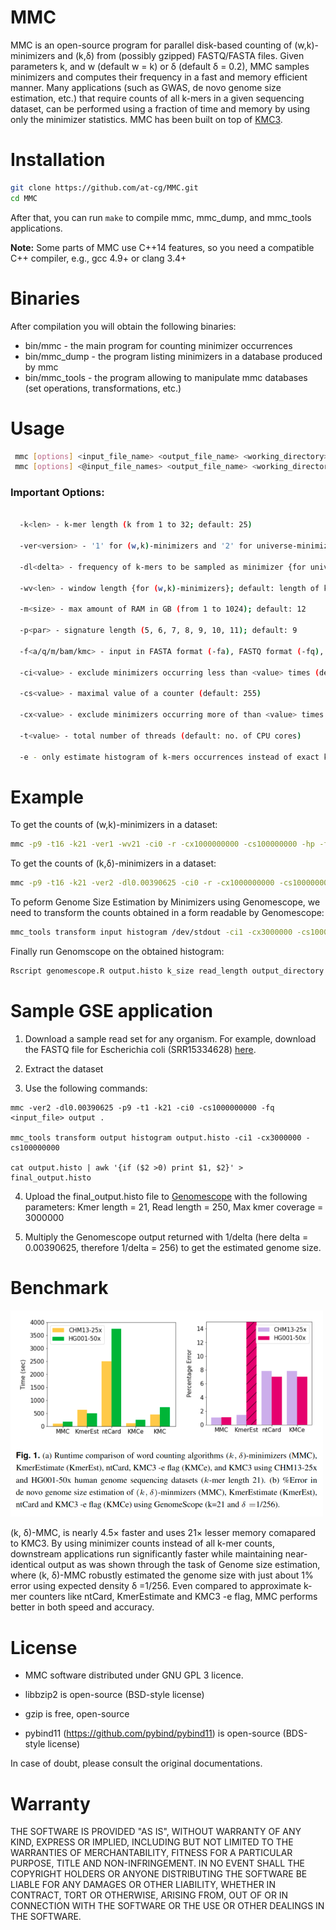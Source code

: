 MMC
=
MMC is an open-source program for parallel disk-based counting of (w,k)-minimizers and (k,δ) from (possibly gzipped) FASTQ/FASTA files. Given parameters k, and w (default w = k) or δ (default δ = 0.2),  MMC samples minimizers and computes their frequency in a fast and memory efficient manner. Many applications (such as GWAS, de novo genome size estimation, etc.) that require counts of all k-mers in a given sequencing dataset, can be performed using a fraction of time and memory by using only the minimizer statistics. MMC has been built on top of [KMC3](https://github.com/refresh-bio/KMC).


Installation
=
```sh
git clone https://github.com/at-cg/MMC.git
cd MMC
```
After that, you can run ```make``` to compile mmc, mmc_dump, and mmc_tools applications.

**Note:** Some parts of MMC use C++14 features, so you need a compatible C++ compiler, e.g., gcc 4.9+ or clang 3.4+

Binaries
=
After compilation you will obtain the following binaries:
* bin/mmc - the main program for counting minimizer occurrences
* bin/mmc_dump - the program listing minimizers in a database produced by mmc
* bin/mmc_tools - the program allowing to manipulate mmc databases (set operations, transformations, etc.)

Usage
=

```sh
 mmc [options] <input_file_name> <output_file_name> <working_directory>
 mmc [options] <@input_file_names> <output_file_name> <working_directory>
```

### Important Options: 

```sh

  -k<len> - k-mer length (k from 1 to 32; default: 25)

  -ver<version> - '1' for (w,k)-minimizers and '2' for universe-minimizers.

  -dl<delta> - frequency of k-mers to be sampled as minimizer {for universe-minimizers}; default: 0.2

  -wv<len> - window length {for (w,k)-minimizers}; default: length of k-mer

  -m<size> - max amount of RAM in GB (from 1 to 1024); default: 12

  -p<par> - signature length (5, 6, 7, 8, 9, 10, 11); default: 9

  -f<a/q/m/bam/kmc> - input in FASTA format (-fa), FASTQ format (-fq), multi FASTA (-fm) or BAM (-fbam) or KMC(-fkmc); default: FASTQ

  -ci<value> - exclude minimizers occurring less than <value> times (default: 2)

  -cs<value> - maximal value of a counter (default: 255)

  -cx<value> - exclude minimizers occurring more of than <value> times (default: 1e9)

  -t<value> - total number of threads (default: no. of CPU cores)

  -e - only estimate histogram of k-mers occurrences instead of exact k-mer counting

```
 
Example
=
To get the counts of (w,k)-minimizers in a dataset:

```sh
mmc -p9 -t16 -k21 -ver1 -wv21 -ci0 -r -cx1000000000 -cs100000000 -hp -fq -m64 @input.lst output output_directory
```

To get the counts of (k,δ)-minimizers in a dataset:

```sh
mmc -p9 -t16 -k21 -ver2 -dl0.00390625 -ci0 -r -cx1000000000 -cs100000000 -hp -fq -m64 @input.lst output output_directory
```

To peform Genome Size Estimation by Minimizers using Genomescope, we need to transform the counts obtained in a form readable by Genomescope:

```sh
mmc_tools transform input histogram /dev/stdout -ci1 -cx3000000 -cs100000000 | awk ‘{if ($2 >0) print $1, $2}’ > output.histo
```

Finally run Genomscope on the obtained histogram:

```sh
Rscript genomescope.R output.histo k_size read_length output_directory
```
Sample GSE application
=

1) Download a sample read set for any organism. For example, download the FASTQ file for Escherichia coli (SRR15334628) <a href="https://trace.ncbi.nlm.nih.gov/Traces/index.html?view=run_browser&acc=SRR15334628&display=download">here</a>.

2) Extract the dataset

3) Use the following commands:

```
mmc -ver2 -dl0.00390625 -p9 -t1 -k21 -ci0 -cs1000000000 -fq <input_file> output .

mmc_tools transform output histogram output.histo -ci1 -cx3000000 -cs100000000

cat output.histo | awk '{if ($2 >0) print $1, $2}' > final_output.histo
```
4) Upload the final_output.histo file to <a href="http://qb.cshl.edu/genomescope/">Genomescope</a> with the following parameters:
Kmer length = 21, Read length = 250, Max kmer coverage =  3000000

5) Multiply the Genomescope output returned with 1/delta (here delta = 0.00390625, therefore 1/delta = 256) to get the estimated genome size.

Benchmark
=
<img src="./results_plot.png" width="500">

(k, δ)-MMC, is nearly 4.5× faster and uses 21× lesser memory comapared to KMC3. By using minimizer counts instead of all k-mer counts, downstream applications run significantly faster while maintaining  near-identical output as was shown through the task of Genome size estimation, where (k, δ)-MMC robustly estimated the genome size with just about 1% error using expected density δ =1/256. Even compared to approximate k-mer counters like ntCard, KmerEstimate and KMC3 -e flag, MMC performs better in both speed and accuracy.

License
=
* MMC software distributed under GNU GPL 3 licence.

* libbzip2 is open-source (BSD-style license)

* gzip is free, open-source

* pybind11 (https://github.com/pybind/pybind11) is open-source (BDS-style license)

In case of doubt, please consult the original documentations.



Warranty
=
THE SOFTWARE IS PROVIDED "AS IS", WITHOUT WARRANTY OF ANY KIND, EXPRESS OR IMPLIED,
INCLUDING BUT NOT LIMITED TO THE WARRANTIES OF MERCHANTABILITY, FITNESS FOR A PARTICULAR PURPOSE,
TITLE AND NON-INFRINGEMENT. IN NO EVENT SHALL THE COPYRIGHT HOLDERS OR ANYONE DISTRIBUTING
THE SOFTWARE BE LIABLE FOR ANY DAMAGES OR OTHER LIABILITY, WHETHER IN CONTRACT, TORT OR OTHERWISE,
ARISING FROM, OUT OF OR IN CONNECTION WITH THE SOFTWARE OR THE USE OR OTHER DEALINGS IN THE SOFTWARE.

